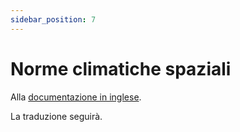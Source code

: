 ```yaml
---
sidebar_position: 7
---
```


# Norme climatiche spaziali

Alla [documentazione in inglese](https://opendatadocs.meteoswiss.ch/c-climate-data/c7-spatial-climate-normals).

La traduzione seguirà.
